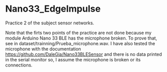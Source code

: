 # Nano33_EdgeImpulse


Practice 2 of the subject sensor networks. 

Note that the firts two points of the practice are not done because my module Arduino Nano 33 BLE has the microphone broken. To prove that, see in dataset/trainning/Prueba_microphone.wav. 
I have also tested the microphone with the documentation https://github.com/DaleGia/Nano33BLESensor and there is no data printed in the serial monitor so, I assume the microphone is broken or its connections. 

